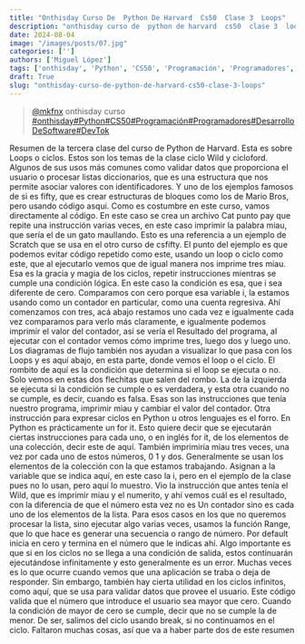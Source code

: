 ```yaml
---
title: "Onthisday Curso De  Python De Harvard  Cs50  Clase 3  Loops"
description: "onthisday curso de  python de harvard  cs50  clase 3  loops"
date: 2024-08-04
image: "/images/posts/07.jpg"
categories: ['']
authors: ['Miguel López']
tags: ['onthisday', 'Python', 'CS50', 'Programación', 'Programadores', 'DesarrolloDeSoftware', 'DevTok']
draft: True
slug: "onthisday-curso-de-python-de-harvard-cs50-clase-3-loops"
---
```


<blockquote class="tiktok-embed" cite="{https://www.tiktok.com/@mkfnx/video/7336362111158783237}" data-video-id="7336362111158783237" style="max-width: 605px;min-width: 325px;" > <section> <a target="_blank" title="@mkfnx" href="https://www.tiktok.com/@mkfnx?refer=embed">@mkfnx</a> onthisday curso </section> <a title="onthisday" target="_blank" href="https://www.tiktok.com/tag/onthisday?refer=embed">#onthisday</a><a title="Python" target="_blank" href="https://www.tiktok.com/tag/Python?refer=embed">#Python</a><a title="CS50" target="_blank" href="https://www.tiktok.com/tag/CS50?refer=embed">#CS50</a><a title="Programación" target="_blank" href="https://www.tiktok.com/tag/Programación?refer=embed">#Programación</a><a title="Programadores" target="_blank" href="https://www.tiktok.com/tag/Programadores?refer=embed">#Programadores</a><a title="DesarrolloDeSoftware" target="_blank" href="https://www.tiktok.com/tag/DesarrolloDeSoftware?refer=embed">#DesarrolloDeSoftware</a><a title="DevTok" target="_blank" href="https://www.tiktok.com/tag/DevTok?refer=embed">#DevTok</a> </blockquote> <script async src="https://www.tiktok.com/embed.js"></script>

Resumen de la tercera clase del curso de Python de Harvard. Esta es sobre Loops o ciclos. Estos son los temas de la clase ciclo Wild y cicloford. Algunos de sus usos más comunes como validar datos que proporciona el usuario o procesar listas diccionarios, que es una estructura que nos permite asociar valores con identificadores. Y uno de los ejemplos famosos de si es fifty, que es crear estructuras de bloques como los de Mario Bros, pero usando código asqui. Como es costumbre en este curso, vamos directamente al código. En este caso se crea un archivo Cat punto pay que repite una instrucción varias veces, en este caso imprimir la palabra miau, que sería el de un gato maullando. Esto es una referencia a un ejemplo de Scratch que se usa en el otro curso de csfifty. El punto del ejemplo es que podemos evitar código repetido como este, usando un loop o ciclo como este, que al ejecutarlo vemos que de igual manera nos imprime tres miau. Esa es la gracia y magia de los ciclos, repetir instrucciones mientras se cumple una condición lógica. En este caso la condición es esa, que i sea diferente de cero. Comparamos con cero porque esa variable i, la estamos usando como un contador en particular, como una cuenta regresiva. Ahí comenzamos con tres, acá abajo restamos uno cada vez e igualmente cada vez comparamos para verlo más claramente, e igualmente podemos imprimir el valor del contador, así se vería el Resultado del programa, al ejecutar con el contador vemos cómo imprime tres, luego dos y luego uno. Los diagramas de flujo también nos ayudan a visualizar lo que pasa con los Loops y es aquí abajo, en esta parte, donde vemos el loop o el ciclo. El rombito de aquí es la condición que determina si el loop se ejecuta o no. Solo vemos en estas dos flechitas que salen del rombo. La de la izquierda se ejecuta si la condición se cumple o es verdadera, y esta otra cuando no se cumple, es decir, cuando es falsa. Esas son las instrucciones que tenía nuestro programa, imprimir miau y cambiar el valor del contador. Otra instrucción para expresar ciclos en Python u otros lenguajes es el forro. En Python es prácticamente un for it. Esto quiere decir que se ejecutarán ciertas instrucciones para cada uno, o en inglés for it, de los elementos de una colección, decir este de aquí. También imprimiría miau tres veces, una vez por cada uno de estos números, 0 1 y dos. Generalmente se usan los elementos de la colección con la que estamos trabajando. Asignan a la variable que se indica aquí, en este caso la i, pero en el ejemplo de la clase pues no lo usan, pero aquí lo muestro. Vio la instrucción que antes tenía el Wild, que es imprimir miau y el numerito, y ahí vemos cuál es el resultado, con la diferencia de que el número esta vez no es Un contador sino es cada uno de los elementos de la lista. Para esos casos en los que no queremos procesar la lista, sino ejecutar algo varias veces, usamos la función Range, que lo que hace es generar una secuencia o rango de número. Por default inicia en cero y termina en el número que le indicas ahí. Algo importante es que si en los ciclos no se llega a una condición de salida, estos continuarán ejecutándose infinitamente y esto generalmente es un error. Muchas veces es lo que ocurre cuando vemos que una aplicación se traba o deja de responder. Sin embargo, también hay cierta utilidad en los ciclos infinitos, como aquí, que se usa para validar datos que provee el usuario. Este código valida que el número que introduce el usuario sea mayor que cero. Cuando la condición de mayor de cero se cumple, decir que no se cumple la de menor. De ser, salimos del ciclo usando break, si no continuamos en el ciclo. Faltaron muchas cosas, así que va a haber parte dos de este resumen 